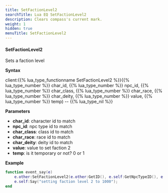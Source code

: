```yaml
---
title: SetFactionLevel2
searchTitle: Lua EQ SetFactionLevel2
description: Clears compass's current mark.
weight: 1
hidden: true
menuTitle: SetFactionLevel2
---
```


#### SetFactionLevel2

Sets a faction level

**Syntax**

client:{{% lua_type_functionname SetFactionLevel2 %}}{{% lua_type_number %}} char_id, {{% lua_type_number %}} npc_id, {{% lua_type_number %}} char_class, {{% lua_type_number %}} char_race, {{% lua_type_number %}} char_deity, {{% lua_type_number %}} value, {{% lua_type_number %}} temp) -- {{% lua_type_nil %}}

**Parameters**

- **char_id**: character id to match
- **npc_id**: npc type id to match 
- **char_class**: class id to match
- **char_race**: race id to match
- **char_deity**: deity id to match
- **value**: value to set faction 2
- **temp**: is it temporary or not? 0 or 1

**Example**

```lua
function event_say(e)
    e.other:SetFactionLevel2(e.other:GetID(), e.self:GetNpcTypeID(), e.other:GetClass(), e.other:GetRace(), e.other:GetDeity(), 1000, 1);
    e.self:Say("setting faction level 2 to 1000");
end
```